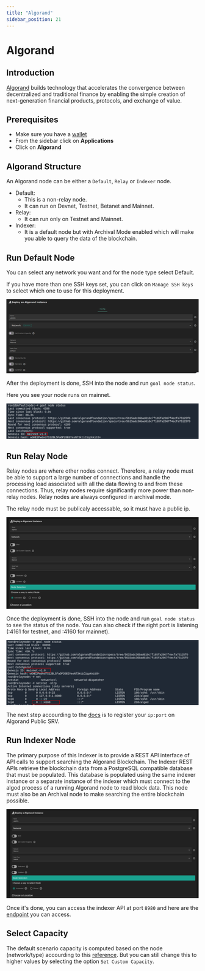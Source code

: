 ```yaml
---
title: "Algorand"
sidebar_position: 21
---
```


<h1> Algorand </h1>

## Introduction

[Algorand](https://www.algorand.com/) builds technology that accelerates the convergence between decentralized and traditional finance by enabling the simple creation of next-generation financial products, protocols, and exchange of value.

## Prerequisites

- Make sure you have a [wallet](../wallet_connector.md)
- From the sidebar click on **Applications**
- Click on **Algorand**

## Algorand Structure

An Algorand node can be either a `Default`, `Relay` or `Indexer` node.
  
- Default:
  - This is a non-relay node.
  - It can run on Devnet, Testnet, Betanet and Mainnet.
- Relay:
  - It can run only on Testnet and Mainnet.
- Indexer:
  - It is a default node but with Archival Mode enabled which will make you able to query the data of the blockchain.

## Run Default Node

You can select any network you want and for the node type select Default. 

If you have more than one SSH keys set, you can click on `Manage SSH keys` to select which one to use for this deployment.

![](./img/solutions_algorand.png)

After the deployment is done, SSH into the node and run `goal node status`.

Here you see your node runs on mainnet.

![](./img/algorand_defaulttest.png)

## Run Relay Node

Relay nodes are where other nodes connect. Therefore, a relay node must be able to support a large number of connections and handle the processing load associated with all the data flowing to and from these connections. Thus, relay nodes require significantly more power than non-relay nodes. Relay nodes are always configured in archival mode.

The relay node must be publicaly accessable, so it must have a public ip.

![](./img/algorand_relaydep.png)

Once the deployment is done, SSH into the node and run `goal node status` to see the status of the node. You can also check if the right port is listening (:4161 for testnet, and :4160 for mainnet).

![](./img/algorand_relaytest.png)

The next step accourding to the [docs](https://developer.algorand.org/docs/run-a-node/setup/types/#relay-node) is to register your `ip:port` on Algorand Public SRV.

## Run Indexer Node

The primary purpose of this Indexer is to provide a REST API interface of API calls to support searching the Algorand Blockchain. The Indexer REST APIs retrieve the blockchain data from a PostgreSQL compatible database that must be populated. This database is populated using the same indexer instance or a separate instance of the indexer which must connect to the algod process of a running Algorand node to read block data. This node must also be an Archival node to make searching the entire blockchain possible.

![](./img/algorand_indexernode.png)

Once it's done, you can access the indexer API at port `8980` and here are the [endpoint](https://developer.algorand.org/docs/rest-apis/indexer/) you can access.

## Select Capacity

The default scenario capacity is computed based on the node (network/type) accourding to this [reference](https://howbigisalgorand.com/).
But you can still change this to higher values by selecting the option `Set Custom Capacity`.
  